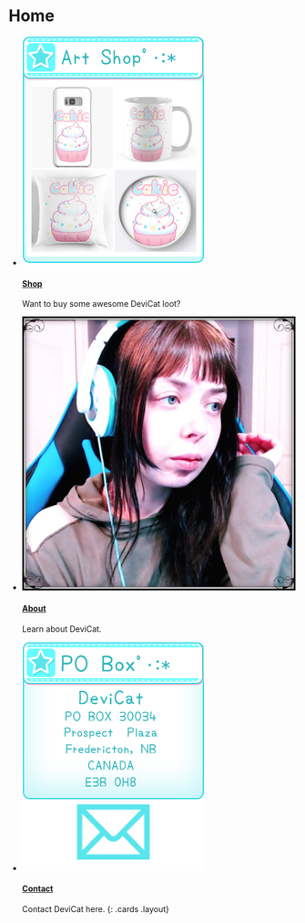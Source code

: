 # Home

* [![Shop](img/artshop_panel_cakie.png)](http://bit.ly/DeviCatShop)

  #### [Shop](http://bit.ly/DeviCatShop)

  Want to buy some awesome DeviCat loot?

* [![About](img/aboutdevicat.png)](about)

  #### [About](about)

  Learn about DeviCat.

* [![Contact](img/pobox_panel_letter.png)](contact)

  #### [Contact](contact)

  Contact DeviCat here.
{: .cards .layout}
